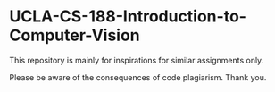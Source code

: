 # UCLA-CS-188-Introduction-to-Computer-Vision

This repository is mainly for inspirations for similar assignments only.

Please be aware of the consequences of code plagiarism. Thank you.
